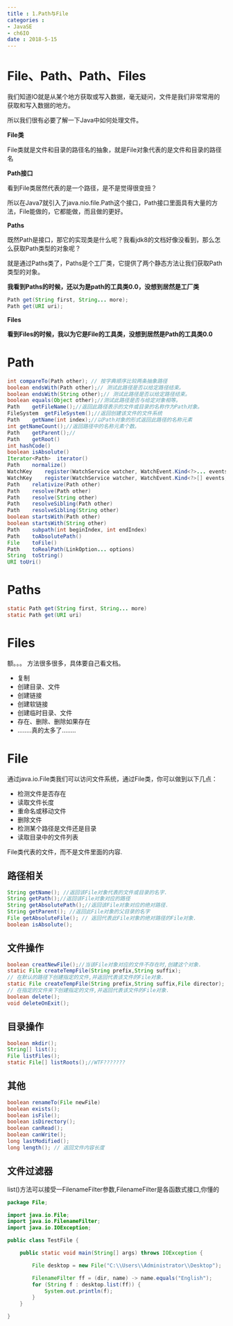 ```yaml
---
title : 1.Path与File
categories : 
- JavaSE
- ch6IO
date : 2018-5-15
---
```


# File、Path、Path、Files

我们知道IO就是从某个地方获取或写入数据，毫无疑问，文件是我们非常常用的获取和写入数据的地方。

所以我们很有必要了解一下Java中如何处理文件。

**File类**

File类就是文件和目录的路径名的抽象，就是File对象代表的是文件和目录的路径名

**Path接口**

看到File类居然代表的是一个路径，是不是觉得很变扭？

所以在Java7就引入了java.nio.file.Path这个接口，Path接口里面具有大量的方法，File能做的，它都能做，而且做的更好。

**Paths**

既然Path是接口，那它的实现类是什么呢？我看jdk8的文档好像没看到，那么怎么获取Path类型的对象呢？

就是通过Paths类了，Paths是个工厂类，它提供了两个静态方法让我们获取Path类型的对象。

**我看到Paths的时候，还以为是path的工具类0.0，没想到居然是工厂类**

```java
Path get(String first, String... more);
Path get(URI uri);
```

**Files**

**看到Files的时候，我以为它是File的工具类，没想到居然是Path的工具类0.0**

# Path

```java
int	compareTo(Path other); // 按字典顺序比较两条抽象路径
boolean	endsWith(Path other);// 测试此路径是否以给定路径结束。
boolean	endsWith(String other);// 测试此路径是否以给定路径结束。
boolean	equals(Object other);//测试此路径是否与给定对象相等。
Path	getFileName();//返回此路径表示的文件或目录的名称作为Path对象。
FileSystem	getFileSystem();//返回创建该文件的文件系统
Path	getName(int index);//以Path对象的形式返回此路径的名称元素
int	getNameCount();//返回路径中的名称元素个数。
Path	getParent();//
Path	getRoot()
int	hashCode()
boolean	isAbsolute()
Iterator<Path>	iterator()
Path	normalize()
WatchKey	register(WatchService watcher, WatchEvent.Kind<?>... events)
WatchKey	register(WatchService watcher, WatchEvent.Kind<?>[] events, WatchEvent.Modifier... modifiers)
Path	relativize(Path other)
Path	resolve(Path other)
Path	resolve(String other)
Path	resolveSibling(Path other)
Path	resolveSibling(String other)
boolean	startsWith(Path other)
boolean	startsWith(String other)
Path	subpath(int beginIndex, int endIndex)
Path	toAbsolutePath()
File	toFile()
Path	toRealPath(LinkOption... options)
String	toString()
URI	toUri()
```

# Paths

```java
static Path	get(String first, String... more)
static Path	get(URI uri)
```

# Files

额。。。 方法很多很多，具体要自己看文档。

- 复制
- 创建目录、文件
- 创建链接
- 创建软链接
- 创建临时目录、文件
- 存在、删除、删除如果存在
- ........真的太多了........

# File

通过java.io.File类我们可以访问文件系统，通过File类，你可以做到以下几点：

- 检测文件是否存在
- 读取文件长度
- 重命名或移动文件
- 删除文件
- 检测某个路径是文件还是目录
- 读取目录中的文件列表

File类代表的文件，而不是文件里面的内容.

## 路径相关

```java
String getName(); //返回该File对象代表的文件或目录的名字.
String getPath();//返回该File对象对应的路径
String getAbsolutePath();//返回该File对象对应的绝对路径.
String getParent(); //返回此File对象的父目录的名字
File getAbsoluteFile(); // 返回代表此File对象的绝对路径的File对象.
boolean isAbsolute();
```

## 文件操作

```java
boolean creatNewFile();//当该File对象对应的文件不存在时,创建这个对象.
static File createTempFile(String prefix,String suffix);
// 在默认的路径下创建指定的文件,并返回代表该文件的File对象.
static File createTempFile(String prefix,String suffix,File director);
// 在指定的文件夹下创建指定的文件,并返回代表该文件的File对象.
boolean delete();
void deleteOnExit();
```

## 目录操作

```java
boolean mkdir();
String[] list();
File listFiles();
static File[] listRoots();//WTF???????
```

## 其他

```java
boolean renameTo(File newFile)
boolean exists();
boolean isFile();
boolean isDirectory();
boolean canRead();
boolean canWrite();
long lastModified();
long length(); // 返回文件内容长度
```

## 文件过滤器

list()方法可以接受一FilenameFilter参数,FilenameFilter是各函数式接口,你懂的

```java
package File;

import java.io.File;
import java.io.FilenameFilter;
import java.io.IOException;

public class TestFile {

	public static void main(String[] args) throws IOException {

		File desktop = new File("C:\\Users\\Administrator\\Desktop");

		FilenameFilter ff = (dir, name) -> name.equals("English");
		for (String f : desktop.list(ff)) {
			System.out.println(f);
		}
	}

}
```



